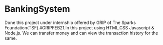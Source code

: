 # BankingSystem
Done this project under internship offered by GRIP of The Sparks Foundation(TSF).#GRIPFEB21.In this project using HTML,CSS Javascript & Node.js. We can transfer money and can view the transaction history for the same.
